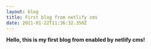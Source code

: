 ```yaml
---
layout: blog
title: First blog from netlify cms
date: 2021-01-22T11:36:32.350Z
---
```

**Hello, this is my first blog from enabled by netlify cms!**